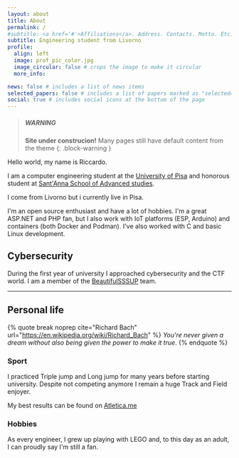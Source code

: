 ```yaml
---
layout: about
title: About
permalink: /
#subtitle: <a href='#'>Affiliations</a>. Address. Contacts. Motto. Etc.
subtitle: Engineering student from Livorno
profile:
  align: left
  image: prof_pic_color.jpg
  image_circular: false # crops the image to make it circular
  more_info:

news: false # includes a list of news items
selected_papers: false # includes a list of papers marked as "selected={true}"
social: true # includes social icons at the bottom of the page
---
```


> ##### WARNING
>
> **Site under construcion!**
> Many pages still have default content from the theme
{: .block-warning }

Hello world, my name is Riccardo.

I am a computer engineering student at the
[University of Pisa](https://www.unipi.it) and honorous student at
[Sant'Anna School of Advanced studies](https://santannapisa.it).

I come from Livorno but i currently live in Pisa.

I'm an open source enthusiast and have a lot of hobbies.
I'm a great ASP.NET and PHP fan, but I also work with IoT platforms (ESP, Arduino) and containers (both Docker and Podman). I've also worked with C and basic Linux development.

## Cybersecurity

During the first year of university I approached cybersecurity and the CTF world. I am a member of the
[BeautifulSSSUP](https://github.com/BeautifulSSSUP) team.

---

## Personal life

{% quote break noprep
  cite="Richard Bach"
  url="https://en.wikipedia.org/wiki/Richard_Bach"
%}
  _You're never given a dream without also being given the power to make it true_.
{% endquote %} 

### Sport

I practiced Triple jump and Long jump for many years before starting university. Despite not competing anymore I remain a huge Track and Field enjoyer.

My best results can be found on [Atletica.me](https://atletica.me/atleta/Riccardo-Ciucci/335769)

### Hobbies

As every engineer, I grew up playing with LEGO and, to this day as an adult, I can proudly say I'm still a fan.
